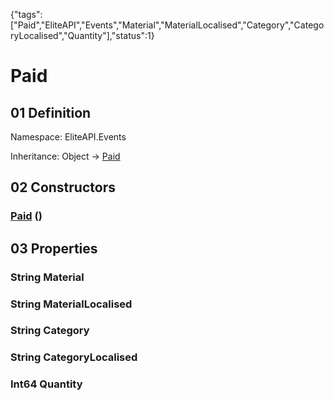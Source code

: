 {"tags":["Paid","EliteAPI","Events","Material","MaterialLocalised","Category","CategoryLocalised","Quantity"],"status":1}

# Paid

## 01 Definition

Namespace: <span class='code'>EliteAPI.Events</span>

Inheritance: <span class='code'>Object</span> → <span class='code'>[Paid](../../EliteAPI/Events/Paid.html)</span>

## 02 Constructors

### <span class='code'>[Paid](../../EliteAPI/Events/Paid.html)</span> ()

## 03 Properties

### <span class='code'>String</span> Material

### <span class='code'>String</span> MaterialLocalised

### <span class='code'>String</span> Category

### <span class='code'>String</span> CategoryLocalised

### <span class='code'>Int64</span> Quantity

